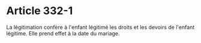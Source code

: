 # Article 332-1

La légitimation confère à l'enfant légitimé les droits et les devoirs de l'enfant légitime.   Elle prend effet à la date du mariage.